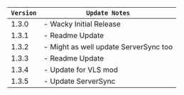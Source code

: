 | `Version` | `Update Notes`    |
|-----------|-------------------|
| 1.3.0     | - Wacky Initial Release |
| 1.3.1     | - Readme Update |
| 1.3.2     | - Might as well update ServerSync too |
| 1.3.3     | - Readme Update|
| 1.3.4     | - Update for VLS mod|
| 1.3.5     | - Update ServerSync |